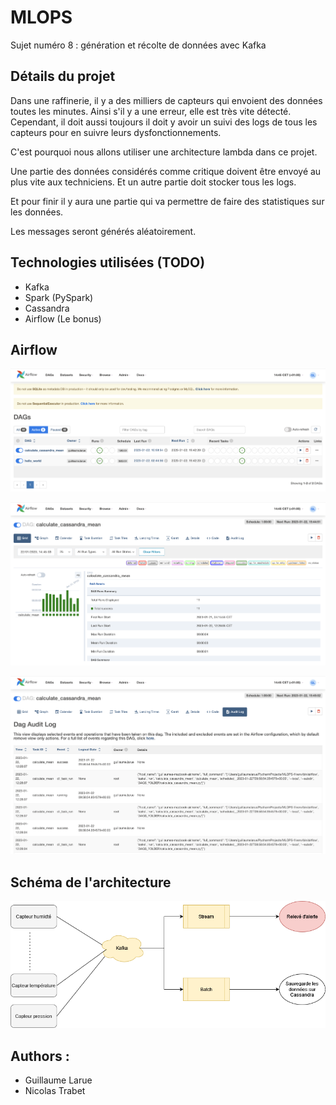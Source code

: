 # MLOPS

Sujet numéro 8 : génération et récolte de données avec Kafka

## Détails du projet

Dans une raffinerie, il y a des milliers de capteurs qui envoient des données toutes les minutes.
Ainsi s'il y a une erreur, elle est très vite détecté.
Cependant, il doit aussi toujours il doit y avoir un suivi des logs de tous les capteurs pour en suivre leurs
dysfonctionnements.

C'est pourquoi nous allons utiliser une architecture lambda dans ce projet.

Une partie des données considérés comme critique doivent être envoyé au plus vite aux techniciens.
Et un autre partie doit stocker tous les logs.

Et pour finir il y aura une partie qui va permettre de faire des statistiques sur les données.

Les messages seront générés aléatoirement.

## Technologies utilisées (TODO)

- Kafka
- Spark (PySpark)
- Cassandra
- Airflow (Le bonus)

## Airflow

![Airflow](./data/1.png)

![Airflow](./data/2.png)

![Airflow](./data/3.png)

## Schéma de l'architecture

![Architecture](./data/archi.png)

## Authors :

- Guillaume Larue
- Nicolas Trabet